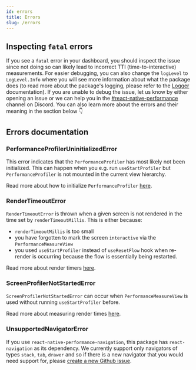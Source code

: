 ```yaml
---
id: errors
title: Errors
slug: /errors
---
```


## Inspecting `fatal` errors

If you see a `fatal` error in your dashboard, you should inspect the issue since not doing so can likely lead to incorrect TTI (time-to-interactive) measurements. For easier debugging, you can also change the `logLevel` to `LogLevel.Info` where you will see more information about what the package does (to read more about the package's logging, please refer to the [Logger](fundamentals/debugging#logger) documentation). If you are unable to debug the issue, let us know by either opening an issue or we can help you in the [#react-native-performance](https://discord.com/channels/928252803867107358/928253059375726622) channel on Discord. You can also learn more about the errors and their meaning in the section below 👇

## Errors documentation

### PerformanceProfilerUninitializedError

This error indicates that the `PerformanceProfiler` has most likely not been initialized. This can happen when you e.g. run `useStartProfiler` but `PerformanceProfiler` is not mounted in the current view hierarchy.

Read more about how to initialize `PerformanceProfiler` [here](fundamentals/getting-started#ts-initialization).

### RenderTimeoutError

`RenderTimeoutError` is thrown when a given screen is not rendered in the time set by `renderTimeoutMillis`. This is either because:
- `renderTimeoutMillis` is too small
- you have forgotten to mark the screen `interactive` via the `PerformanceMeasureView`
- you used `useStartProfiler` instead of `useResetFlow` hook when re-render is occurring because the flow is essentially being restarted.

Read more about render timers [here](fundamentals/render-watchdog-timers).

### ScreenProfilerNotStartedError

`ScreenProfilerNotStartedError` can occur when `PerformanceMeasureView` is used without running `useStartProfiler` before.

Read more about measuring render times [here](fundamentals/measuring-render-times).

### UnsupportedNavigatorError

If you use `react-native-performance-navigation`, this package has `react-navigation` as its dependency. We currently support only navigators of types `stack`, `tab`, `drawer` and so if there is a new navigator that you would need support for, please [create a new Github issue](https://github.com/Shopify/react-native-performance/issues/new).
